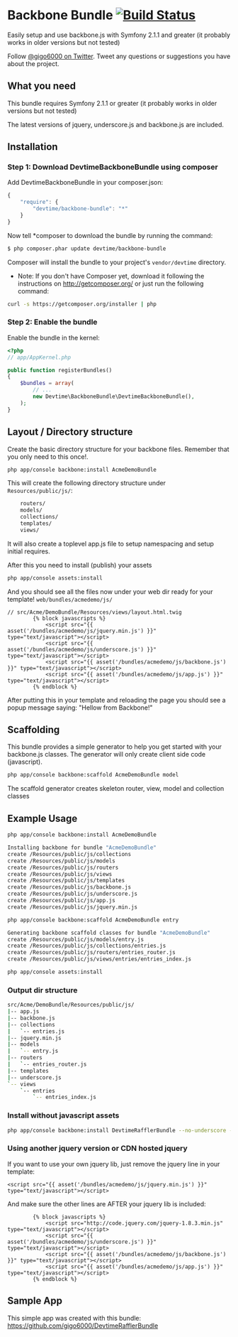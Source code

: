 # Backbone Bundle [![Build Status](https://secure.travis-ci.org/gigo6000/DevtimeBackboneBundle.png?branch=master)](http://travis-ci.org/gigo6000/DevtimeBackboneBundle)

Easily setup and use backbone.js with Symfony 2.1.1 and greater (it probably works in older versions but not tested)

Follow [@gigo6000 on Twitter](http://twitter.com/gigo6000). Tweet any questions or suggestions you have about the project.

## What you need 
This bundle requires Symfony 2.1.1 or greater (it probably works in older versions but not tested)

The latest versions of jquery, underscore.js and backbone.js are included. 
    
## Installation

### Step 1: Download DevtimeBackboneBundle using composer

Add DevtimeBackboneBundle in your composer.json:

```js
{
    "require": {
        "devtime/backbone-bundle": "*"
    }
}
```

Now tell *composer to download the bundle by running the command:

``` bash
$ php composer.phar update devtime/backbone-bundle
```

Composer will install the bundle to your project's `vendor/devtime` directory.

* Note: If you don't have Composer yet, download it following the instructions on
http://getcomposer.org/ or just run the following command:

``` bash
curl -s https://getcomposer.org/installer | php
```

### Step 2: Enable the bundle

Enable the bundle in the kernel:

``` php
<?php
// app/AppKernel.php

public function registerBundles()
{
    $bundles = array(
        // ...
        new Devtime\BackboneBundle\DevtimeBackboneBundle(),
    );
}
```

## Layout / Directory structure 

Create the basic directory structure for your backbone files. Remember that you only need to this once!.

``` bash
php app/console backbone:install AcmeDemoBundle
```

This will create the following directory structure under `Resources/public/js/`:
  
``` bash
    routers/
    models/
    collections/
    templates/
    views/
```
    
It will also create a toplevel app.js file to setup namespacing and setup initial requires.
    
After this you need to install (publish) your assets

``` bash
php app/console assets:install
```
And you should see all the files now under your web dir ready for your template!  `web/bundles/acmedemo/js/`

```jinja
// src/Acme/DemoBundle/Resources/views/layout.html.twig
        {% block javascripts %}
            <script src="{{ asset('/bundles/acmedemo/js/jquery.min.js') }}" type="text/javascript"></script>
            <script src="{{ asset('/bundles/acmedemo/js/underscore.js') }}" type="text/javascript"></script>
            <script src="{{ asset('/bundles/acmedemo/js/backbone.js') }}" type="text/javascript"></script>
            <script src="{{ asset('/bundles/acmedemo/js/app.js') }}" type="text/javascript"></script>
        {% endblock %}
```
After putting this in your template and reloading the page you should see a popup message saying: "Hellow from Backbone!"


## Scaffolding 
This bundle provides a simple generator to help you get started with your backbone.js classes. 
The generator will only create client side code (javascript).

``` bash
php app/console backbone:scaffold AcmeDemoBundle model
```
    
The scaffold generator creates skeleton router, view, model and collection classes

## Example Usage
``` bash
php app/console backbone:install AcmeDemoBundle
```
``` bash
Installing backbone for bundle "AcmeDemoBundle"
create /Resources/public/js/collections
create /Resources/public/js/models
create /Resources/public/js/routers
create /Resources/public/js/views
create /Resources/public/js/templates
create /Resources/public/js/backbone.js
create /Resources/public/js/underscore.js
create /Resources/public/js/app.js
create /Resources/public/js/jquery.min.js
```

``` bash
php app/console backbone:scaffold AcmeDemoBundle entry
```
``` bash
Generating backbone scaffold classes for bundle "AcmeDemoBundle"
create /Resources/public/js/models/entry.js
create /Resources/public/js/collections/entries.js
create /Resources/public/js/routers/entries_router.js
create /Resources/public/js/views/entries/entries_index.js
```

``` bash
php app/console assets:install
```

### Output dir structure
``` bash
src/Acme/DemoBundle/Resources/public/js/
|-- app.js
|-- backbone.js
|-- collections
|   `-- entries.js
|-- jquery.min.js
|-- models
|   `-- entry.js
|-- routers
|   `-- entries_router.js
|-- templates
|-- underscore.js
`-- views
    `-- entries
        `-- entries_index.js
```

### Install without javascript assets
``` bash
php app/console backbone:install DevtimeRafflerBundle --no-underscore --no-backbone --no-jquery
```

### Using another jquery version or CDN hosted jquery

If you want to use your own jquery lib, just remove the jquery line in your template:

``` 
<script src="{{ asset('/bundles/acmedemo/js/jquery.min.js') }}" type="text/javascript"></script>
``` 

And make sure the other lines are AFTER your jquery lib is included:

```jinja
        {% block javascripts %}
            <script src="http://code.jquery.com/jquery-1.8.3.min.js" type="text/javascript"></script>
            <script src="{{ asset('/bundles/acmedemo/js/underscore.js') }}" type="text/javascript"></script>
            <script src="{{ asset('/bundles/acmedemo/js/backbone.js') }}" type="text/javascript"></script>
            <script src="{{ asset('/bundles/acmedemo/js/app.js') }}" type="text/javascript"></script>
        {% endblock %}
``` 

## Sample App

This simple app was created with this bundle: https://github.com/gigo6000/DevtimeRafflerBundle
